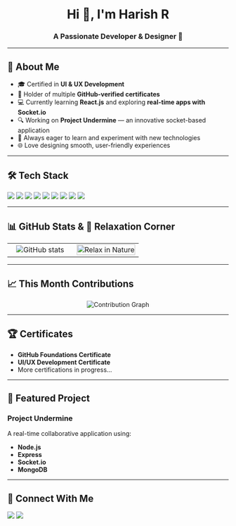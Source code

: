 <h1 align="center">Hi 👋, I'm Harish R</h1>
<h3 align="center">A Passionate Developer & Designer 🚀</h3>

---

## 🎯 About Me
- 🎓 Certified in **UI & UX Development**  
- 📜 Holder of multiple **GitHub-verified certificates**  
- 💻 Currently learning **React.js** and exploring **real-time apps with Socket.io**  
- 🔍 Working on **Project Undermine** — an innovative socket-based application  
- 🧠 Always eager to learn and experiment with new technologies  
- 🌐 Love designing smooth, user-friendly experiences

---

## 🛠 Tech Stack
<p align="left">
  <img src="https://img.shields.io/badge/HTML5-E34F26?style=for-the-badge&logo=html5&logoColor=white" />
  <img src="https://img.shields.io/badge/CSS3-1572B6?style=for-the-badge&logo=css3&logoColor=white" />
  <img src="https://img.shields.io/badge/JavaScript-323330?style=for-the-badge&logo=javascript&logoColor=F7DF1E" />
  <img src="https://img.shields.io/badge/Node.js-43853D?style=for-the-badge&logo=node.js&logoColor=white" />
  <img src="https://img.shields.io/badge/Express.js-404D59?style=for-the-badge" />
  <img src="https://img.shields.io/badge/MongoDB-4EA94B?style=for-the-badge&logo=mongodb&logoColor=white" />
  <img src="https://img.shields.io/badge/SQL-003B57?style=for-the-badge&logo=mysql&logoColor=white" />
  <img src="https://img.shields.io/badge/React-20232A?style=for-the-badge&logo=react&logoColor=61DAFB" />
  <img src="https://img.shields.io/badge/Socket.io-010101?style=for-the-badge&logo=socket.io&logoColor=white" />
</p>

---

## 📊 GitHub Stats & 🌿 Relaxation Corner

<table>
<tr>
<td width="50%" align="center">
  
<img src="https://github-readme-stats.vercel.app/api?username=harish-dev07&show_icons=true&theme=tokyonight" alt="GitHub stats" />

</td>
<td width="50%" align="center">

<img src="https://media.giphy.com/media/v1.Y2lkPWVjZjA1ZTQ3aHY4eTliajNiNW5hMGN2NmZpZ2xyazRpMXlibnEzYWxwemNrb2ZyNCZlcD12MV9naWZzX3NlYXJjaCZjdD1n/MD0svLSDeudszrNrp0/giphy.gif" alt="Relax in Nature" width="100%" />
</td>
</tr>
</table>

---

## 📈 This Month Contributions
<p align="center">
  <img src="https://github-readme-activity-graph.vercel.app/graph?username=Harish-dev07&theme=github-compact&bg_color=0d0d0d&color=FF10F0&line=00F5FF&point=FFD700&area=true&area_color=ff10f020&hide_border=true" alt="Contribution Graph" />
</p>

---

## 🏆 Certificates
- **GitHub Foundations Certificate**
- **UI/UX Development Certificate**
- More certifications in progress...

---

## 🚀 Featured Project
### **Project Undermine**
A real-time collaborative application using:
- **Node.js**
- **Express**
- **Socket.io**
- **MongoDB**

---

## 💬 Connect With Me
<p align="left">
<a href="https://github.com/Spatakal" target="blank"><img src="https://img.shields.io/badge/GitHub-000000?style=for-the-badge&logo=github&logoColor=white" /></a>
<a href="mailto:your-email@example.com"><img src="https://img.shields.io/badge/Email-D14836?style=for-the-badge&logo=gmail&logoColor=white" /></a>
</p>
